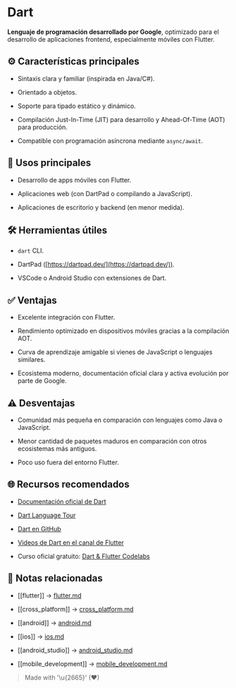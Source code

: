 # Dart

**Lenguaje de programación desarrollado por Google**, optimizado para el desarrollo de aplicaciones frontend, especialmente móviles con Flutter.

## ⚙️ Características principales

- Sintaxis clara y familiar (inspirada en Java/C#).  
  
- Orientado a objetos.  
  
- Soporte para tipado estático y dinámico.  
  
- Compilación Just-In-Time (JIT) para desarrollo y Ahead-Of-Time (AOT) para producción.  
  
- Compatible con programación asíncrona mediante `async/await`.  

## 📲 Usos principales

- Desarrollo de apps móviles con Flutter.  
  
- Aplicaciones web (con DartPad o compilando a JavaScript).  
  
- Aplicaciones de escritorio y backend (en menor medida).  

## 🛠️ Herramientas útiles

- `dart` CLI.  
  
- DartPad ([https://dartpad.dev/](https://dartpad.dev/)).  
  
- VSCode o Android Studio con extensiones de Dart.  

## ✅ Ventajas

- Excelente integración con Flutter.  
  
- Rendimiento optimizado en dispositivos móviles gracias a la compilación AOT.  
  
- Curva de aprendizaje amigable si vienes de JavaScript o lenguajes similares.  
  
- Ecosistema moderno, documentación oficial clara y activa evolución por parte de Google.  

## ⚠️ Desventajas

- Comunidad más pequeña en comparación con lenguajes como Java o JavaScript.  
  
- Menor cantidad de paquetes maduros en comparación con otros ecosistemas más antiguos.  
  
- Poco uso fuera del entorno Flutter.  

## 🌐 Recursos recomendados

- [Documentación oficial de Dart](https://dart.dev/docs)
  
- [Dart Language Tour](https://dart.dev/language)  
- [Dart en GitHub](https://github.com/dart-lang/sdk)  
- [Videos de Dart en el canal de Flutter](https://www.youtube.com/@FlutterDev)  
- Curso oficial gratuito: [Dart & Flutter Codelabs](https://dart.dev/codelabs)  
## 🔗 Notas relacionadas

- [[flutter]] → [flutter.md](/frameworks/flutter.md)  

- [[cross_platform]] → [cross_platform.md](/overview/cross_platform.md)  

- [[android]] → [android.md](/os/android.md)  

- [[ios]] → [ios.md](/os/ios.md)  

- [[android_studio]] → [android_studio.md](/tools/android_studio.md)   

- [[mobile_development]] → [mobile_development.md](/overview/mobile_development.md)  

> Made with '\u{2665}' (♥)
